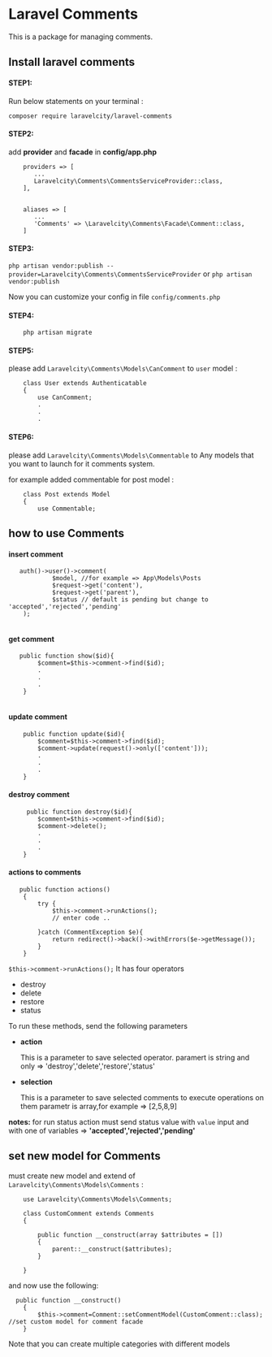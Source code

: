 # Laravel Comments

This is a package for managing comments.

## Install laravel comments

#### STEP1:

Run below statements on your terminal :

``
    composer require laravelcity/laravel-comments
``

#### STEP2:

add **provider** and **facade** in **config/app.php**

```
    providers => [
       ...
       Laravelcity\Comments\CommentsServiceProvider::class,
    ],


    aliases => [
       ...
       'Comments' => \Laravelcity\Comments\Facade\Comment::class,
    ]
```

#### STEP3:

``
    php artisan vendor:publish --provider=Laravelcity\Comments\CommentsServiceProvider
``
or
``
    php artisan vendor:publish 
``

Now you can customize your config in file `config/comments.php`

#### STEP4:

```
    php artisan migrate
```

#### STEP5:

please add `Laravelcity\Comments\Models\CanComment` to `user` model :

```
    class User extends Authenticatable
    {
        use CanComment;
        .
        .
        .
```

#### STEP6:

please add `Laravelcity\Comments\Models\Commentable` to Any models that you want to launch for it comments system.


for example added commentable for post model : 

```
    class Post extends Model
    {
        use Commentable;
```

## how to use Comments

#### insert comment

```
   auth()->user()->comment(
            $model, //for example => App\Models\Posts
            $request->get('content'),
            $request->get('parent'),
            $status // default is pending but change to 'accepted','rejected','pending'
    );
    
```

#### get comment
```
   public function show($id){
        $comment=$this->comment->find($id);
        .
        .
        .
    }
    
```

#### update comment
```
    public function update($id){
        $comment=$this->comment->find($id);
        $comment->update(request()->only(['content']));
        .
        .
        .
    }
```

#### destroy comment
```
     public function destroy($id){
        $comment=$this->comment->find($id);
        $comment->delete();
        .
        .
        .
    }
```

#### actions to comments
```
   public function actions()
    {
        try {
            $this->comment->runActions();
            // enter code ..

        }catch (CommentException $e){
            return redirect()->back()->withErrors($e->getMessage());
        }
    }
```

`$this->comment->runActions();` It has four operators

- destroy
- delete
- restore
- status

To run these methods, send the following parameters


- **action**
 
    This is a parameter to save selected operator. 
    paramert is string and only => 'destroy','delete','restore','status'
 
- **selection** 
 
    This is a parameter to save selected comments to execute operations on them
    parametr is array,for example => [2,5,8,9]
    
    
**notes:** for run status action must send status value with `value` input and with one of variables => **'accepted','rejected','pending'** 

## set new model for Comments  

must create new model and extend of `Laravelcity\Comments\Models\Comments` :

```
    use Laravelcity\Comments\Models\Comments;

    class CustomComment extends Comments
    {

        public function __construct(array $attributes = [])
        {
            parent::__construct($attributes);
        }

    }

```

and now use the following:

```
  public function __construct()
    {
        $this->comment=Comment::setCommentModel(CustomComment::class); //set custom model for comment facade
    }
```

Note that you can create multiple categories with different models
